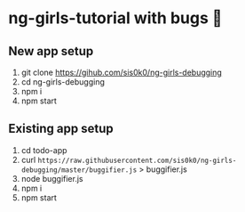 # ng-girls-tutorial with bugs :bug:

## New app setup

1. git clone https://gihub.com/sis0k0/ng-girls-debugging
1. cd ng-girls-debugging
1. npm i
1. npm start

## Existing app setup

1. cd todo-app
1. curl `https://raw.githubusercontent.com/sis0k0/ng-girls-debugging/master/buggifier.js` > buggifier.js
1. node buggifier.js
1. npm i
1. npm start

